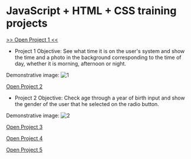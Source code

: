 # JavaScript + HTML + CSS training projects

<a href="https://luangf.github.io/Javascript-HTML-CSS/projeto1/" target="_blank">>> Open Project 1 <<</a>

* Project 1 Objective: See what time it is on the user's system and show the time and a photo in the background corresponding to the time of day, whether it is morning, afternoon or night.

Demonstrative image:
![1](https://github.com/user-attachments/assets/e8d0464b-6079-4553-83b0-9c563fd13e7d)


<a href="https://luangf.github.io/Javascript-HTML-CSS/projeto2/" target="_blank">Open Project 2</a>

* Project 2 Objective: Check age through a year of birth input and show the gender of the user that he selected on the radio button.

Demonstrative image:
![2](https://github.com/user-attachments/assets/d7d0234d-7b08-4e53-b732-1f6d8c4e4f63)

<a href="https://luangf.github.io/Javascript-HTML-CSS/projeto3/" target="_blank">Open Project 3</a>

<a href="https://luangf.github.io/Javascript-HTML-CSS/projeto4/" target="_blank">Open Project 4</a>

<a href="https://luangf.github.io/Javascript-HTML-CSS/projeto5/" target="_blank">Open Project 5</a>
